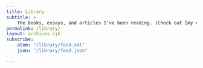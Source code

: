 ```yaml
---
title: Library
subtitle: >
    The books, essays, and articles I’ve been reading. (Check out [my current year reading list](./reading-list/)!)
permalink: /library/
layout: archives.njk
subscribe:
    atom: "/library/feed.xml"
    json: "/library/feed.json"

---
```

